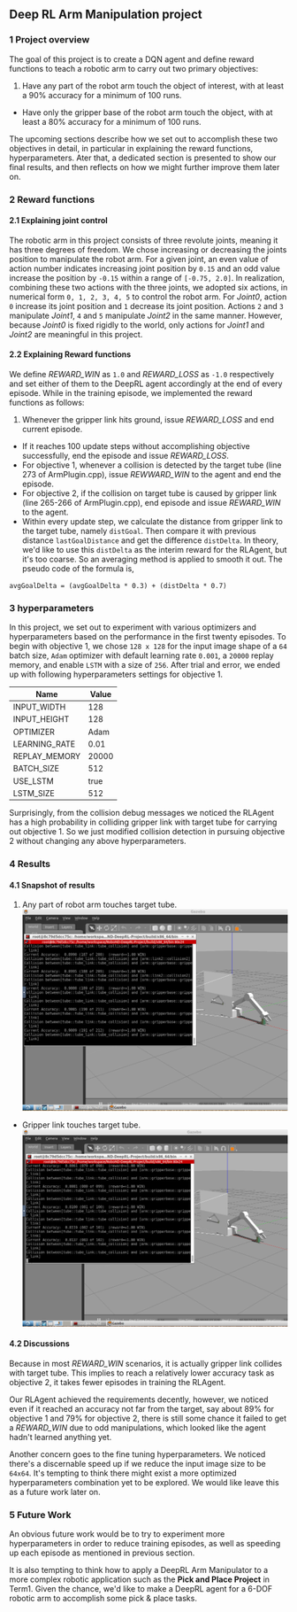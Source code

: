 ## Deep RL Arm Manipulation project

[//]: # (Image References)

[image1]: ./images/first_above_90.png
[image2]: ./images/second_above_80.png

### 1 Project overview
The goal of this project is to create a DQN agent and define reward functions to teach a robotic arm to carry out two primary objectives:

1. Have any part of the robot arm touch the object of interest, with at least a 90% accuracy for a minimum of 100 runs.
* Have only the gripper base of the robot arm touch the object, with at least a 80% accuracy for a minimum of 100 runs.

The upcoming sections describe how we set out to accomplish these two objectives in detail, in particular in explaining the reward functions, hyperparameters. Ater that, a dedicated section is presented to show our final results, and then reflects on how we might further improve them later on.

### 2 Reward functions
#### 2.1 Explaining joint control
The robotic arm in this project consists of three revolute joints, meaning it has three degrees of freedom. We chose increasing or decreasing the joints position to manipulate the robot arm. For a given joint, an even value of action number indicates increasing joint position by `0.15` and an odd value increase the position by `-0.15` within a range of `[-0.75, 2.0]`. In realization, combining these two actions with the three joints, we adopted six actions, in numerical form `0, 1, 2, 3, 4, 5` to control the robot arm. For *Joint0*, action `0` increase its joint position and `1` decrease its joint position. Actions `2` and `3` manipulate *Joint1*, `4` and `5` manipulate *Joint2* in the same manner. However, because *Joint0* is fixed rigidly to the world, only actions for *Joint1* and *Joint2* are meaningful in this project.

#### 2.2 Explaining Reward functions
We define *REWARD_WIN* as `1.0` and *REWARD_LOSS* as `-1.0` respectively and set either of them to the DeepRL agent accordingly at the end of every episode. While in the training episode, we implemented the reward functions as follows:
1. Whenever the gripper link hits ground, issue *REWARD_LOSS* and end current episode.
* If it reaches 100 update steps without accomplishing objective successfully, end the episode and issue *REWARD_LOSS*.
* For objective 1, whenever a collision is detected by the target tube (line 273 of ArmPlugin.cpp), issue *REWWARD_WIN* to the agent and end the episode.
* For objective 2, if the collision on target tube is caused by gripper link (line 265-266 of ArmPlugin.cpp), end episode and issue *REWARD_WIN* to the agent.
* Within every update step, we calculate the distance from gripper link to the target tube, namely `distGoal`. Then compare it with previous distance `lastGoalDistance` and get the difference `distDelta`. In theory, we'd like to use this `distDelta` as the interim reward for the RLAgent, but it's too coarse. So an averaging method is applied to smooth it out. The pseudo code of the formula is,
```
avgGoalDelta = (avgGoalDelta * 0.3) + (distDelta * 0.7)
```

### 3 hyperparameters
In this project, we set out to experiment with various optimizers and hyperparameters based on the performance in the first twenty episodes. To begin with objective 1, we chose `128 x 128` for the input image shape of a `64` batch size, `Adam` optimizer with default learning rate `0.001`, a `20000` replay memory, and enable `LSTM` with a size of `256`. After trial and error, we ended up with following hyperparameters settings for objective 1.

| Name | Value |
| ------------- |-------------|
| INPUT_WIDTH | 128 |
| INPUT_HEIGHT | 128 |
| OPTIMIZER | Adam |
| LEARNING_RATE | 0.01 |
| REPLAY_MEMORY | 20000 |
| BATCH_SIZE | 512 |
| USE_LSTM | true |
| LSTM_SIZE | 512 |

Surprisingly, from the collision debug messages we noticed the RLAgent has a high probability in colliding gripper link with target tube for carrying out objective 1. So we just modified collision detection in pursuing objective 2 without changing any above hyperparameters.

### 4 Results
#### 4.1 Snapshot of results
1. Any part of robot arm touches target tube.
![First objective][image1]

* Gripper link touches target tube.
![Second objective][image2]

#### 4.2 Discussions
Because in most *REWARD_WIN* scenarios, it is actually gripper link collides with target tube. This implies to reach a relatively lower accuracy task as objective 2, it takes fewer episodes in training the RLAgent.

Our RLAgent achieved the requirements decently, however, we noticed even if it reached an accuracy not far from the target, say about 89% for objective 1 and 79% for objective 2, there is still some chance it failed to get a *REWARD_WIN* due to odd manipulations, which looked like the agent hadn't learned anything yet.

Another concern goes to the fine tuning hyperparameters. We noticed there's a discernable speed up if we reduce the input image size to be `64x64`. It's tempting to think there might exist a more optimized hyperparameters combination yet to be explored. We would like leave this as a future work later on.

### 5 Future Work
An obvious future work would be to try to experiment more hyperparameters in order to reduce training episodes, as well as speeding up each episode as mentioned in previous section.

It is also tempting to think how to apply a DeepRL Arm Manipulator to a more complex robotic application such as the **Pick and Place Project** in Term1. Given the chance, we'd like to make a DeepRL agent for a 6-DOF robotic arm to accomplish some pick & place tasks.
